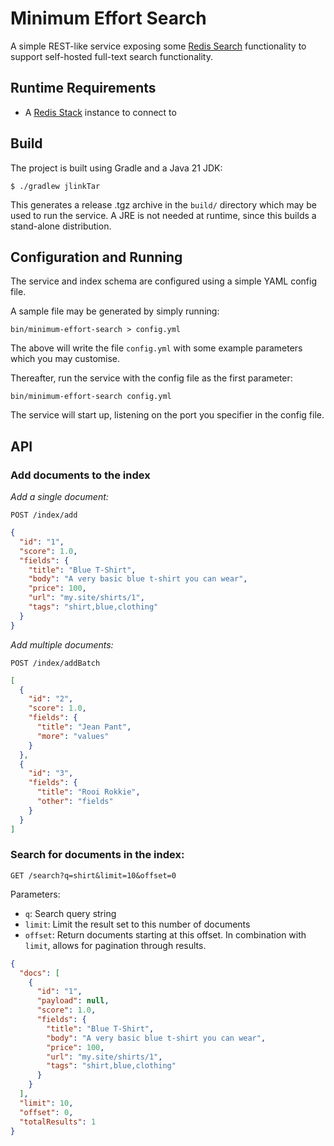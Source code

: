 # Minimum Effort Search

A simple REST-like service exposing some
[Redis Search](https://redis.io/docs/interact/search-and-query/)
functionality to support self-hosted full-text search functionality.

## Runtime Requirements

- A [Redis Stack](https://redis.io/docs/install/install-stack/) instance to connect to

## Build

The project is built using Gradle and a Java 21 JDK:

```
$ ./gradlew jlinkTar
```

This generates a release .tgz archive in the `build/` directory which may be
used to run the service. A JRE is not needed at runtime, since this builds a
stand-alone distribution.

## Configuration and Running

The service and index schema are configured using a simple YAML config file.

A sample file may be generated by simply running:

```
bin/minimum-effort-search > config.yml
```

The above will write the file `config.yml` with some example parameters which
you may customise.

Thereafter, run the service with the config file as the first parameter:

```
bin/minimum-effort-search config.yml
```

The service will start up, listening on the port you specifier in the config
file.

## API

### Add documents to the index

*Add a single document:*

`POST /index/add`

```json
{
  "id": "1",
  "score": 1.0,
  "fields": {
    "title": "Blue T-Shirt",
    "body": "A very basic blue t-shirt you can wear",
    "price": 100,
    "url": "my.site/shirts/1",
    "tags": "shirt,blue,clothing"
  }
}
```

*Add multiple documents:*

`POST /index/addBatch`

```json
[
  {
    "id": "2",
    "score": 1.0,
    "fields": {
      "title": "Jean Pant",
      "more": "values"
    }
  },
  {
    "id": "3",
    "fields": {
      "title": "Rooi Rokkie",
      "other": "fields"
    }
  }
]
```

### Search for documents in the index:

`GET /search?q=shirt&limit=10&offset=0`

Parameters:

- `q`: Search query string
- `limit`: Limit the result set to this number of documents
- `offset`: Return documents starting at this offset. In combination with
  `limit`, allows for pagination through results.

```json
{
  "docs": [
    {
      "id": "1",
      "payload": null,
      "score": 1.0,
      "fields": {
        "title": "Blue T-Shirt",
        "body": "A very basic blue t-shirt you can wear",
        "price": 100,
        "url": "my.site/shirts/1",
        "tags": "shirt,blue,clothing"
      }
    }
  ],
  "limit": 10,
  "offset": 0,
  "totalResults": 1
}
```
